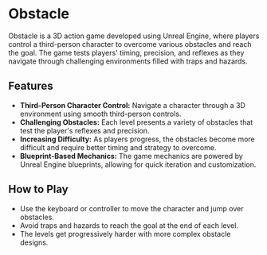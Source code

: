 # Obstacle

Obstacle is a 3D action game developed using Unreal Engine, where players control a third-person character to overcome various obstacles and reach the goal. The game tests players' timing, precision, and reflexes as they navigate through challenging environments filled with traps and hazards.

## Features
- **Third-Person Character Control:** Navigate a character through a 3D environment using smooth third-person controls.
- **Challenging Obstacles:** Each level presents a variety of obstacles that test the player's reflexes and precision.
- **Increasing Difficulty:** As players progress, the obstacles become more difficult and require better timing and strategy to overcome.
- **Blueprint-Based Mechanics:** The game mechanics are powered by Unreal Engine blueprints, allowing for quick iteration and customization.

## How to Play
- Use the keyboard or controller to move the character and jump over obstacles.
- Avoid traps and hazards to reach the goal at the end of each level.
- The levels get progressively harder with more complex obstacle designs.
